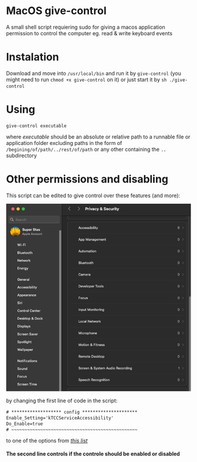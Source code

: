 # MacOS give-control
A small shell script requiering sudo for giving a macos application permission to control the computer eg. read &amp; write keyboard events

# Instalation
Download and move into `/usr/local/bin` and run it by `give-control` (you might need  to run `chmod +x give-control` on it) or just start it by `sh ./give-control`

# Using
```
give-control executable
```
where _executable_ should be an absolute or relative path to a runnable file or application folder excluding paths in the form of `/begining/of/path/../rest/of/path` or any other containing the `..` subdirectory 

# Other permissions and disabling
This script can be edited to give control over these features (and more):

![image info](./images/security_privacy.png)

by changing the first line of code in the script:
```
# ******************* config *********************
Enable_Setting='kTCCServiceAccessibility'
Do_Enable=true
# ~~~~~~~~~~~~~~~~~~~~~~~~~~~~~~~~~~~~~~~~~~~~~~~~
```
to one of the options from
_[this list](https://github.com/AtlasGondal/macos-pentesting-resources/blob/main/tccd/kTCCService.md)_

#### The second line controls if the controle should be enabled or disabled

